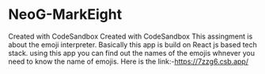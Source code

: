 # NeoG-MarkEight
Created with CodeSandbox
Created with CodeSandbox This assingment is about the emoji interpreter. Basically this app is build on React js based tech stack. using this app you can find out the names of the emojis whnever you need to know the name of emojis.
Here is the link:-https://7zzg6.csb.app/
